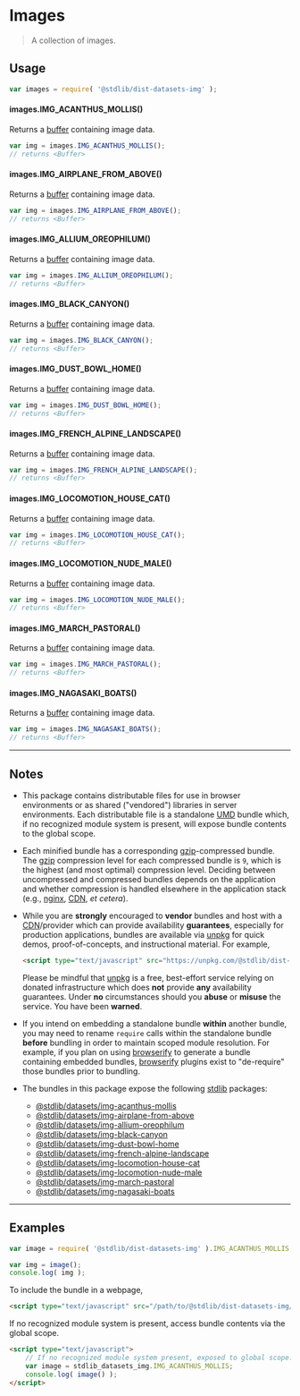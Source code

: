 <!--

@license Apache-2.0

Copyright (c) 2020 The Stdlib Authors.

Licensed under the Apache License, Version 2.0 (the "License");
you may not use this file except in compliance with the License.
You may obtain a copy of the License at

   http://www.apache.org/licenses/LICENSE-2.0

Unless required by applicable law or agreed to in writing, software
distributed under the License is distributed on an "AS IS" BASIS,
WITHOUT WARRANTIES OR CONDITIONS OF ANY KIND, either express or implied.
See the License for the specific language governing permissions and
limitations under the License.

-->

# Images

> A collection of images.

<section class="intro">

</section>

<!-- /.intro -->

<section class="usage">

## Usage

```javascript
var images = require( '@stdlib/dist-datasets-img' );
```

#### images.IMG_ACANTHUS_MOLLIS()

Returns a [buffer][@stdlib/buffer/ctor] containing image data.

```javascript
var img = images.IMG_ACANTHUS_MOLLIS();
// returns <Buffer>
```

#### images.IMG_AIRPLANE_FROM_ABOVE()

Returns a [buffer][@stdlib/buffer/ctor] containing image data.

```javascript
var img = images.IMG_AIRPLANE_FROM_ABOVE();
// returns <Buffer>
```

#### images.IMG_ALLIUM_OREOPHILUM()

Returns a [buffer][@stdlib/buffer/ctor] containing image data.

```javascript
var img = images.IMG_ALLIUM_OREOPHILUM();
// returns <Buffer>
```

#### images.IMG_BLACK_CANYON()

Returns a [buffer][@stdlib/buffer/ctor] containing image data.

```javascript
var img = images.IMG_BLACK_CANYON();
// returns <Buffer>
```

#### images.IMG_DUST_BOWL_HOME()

Returns a [buffer][@stdlib/buffer/ctor] containing image data.

```javascript
var img = images.IMG_DUST_BOWL_HOME();
// returns <Buffer>
```

#### images.IMG_FRENCH_ALPINE_LANDSCAPE()

Returns a [buffer][@stdlib/buffer/ctor] containing image data.

```javascript
var img = images.IMG_FRENCH_ALPINE_LANDSCAPE();
// returns <Buffer>
```

#### images.IMG_LOCOMOTION_HOUSE_CAT()

Returns a [buffer][@stdlib/buffer/ctor] containing image data.

```javascript
var img = images.IMG_LOCOMOTION_HOUSE_CAT();
// returns <Buffer>
```

#### images.IMG_LOCOMOTION_NUDE_MALE()

Returns a [buffer][@stdlib/buffer/ctor] containing image data.

```javascript
var img = images.IMG_LOCOMOTION_NUDE_MALE();
// returns <Buffer>
```

#### images.IMG_MARCH_PASTORAL()

Returns a [buffer][@stdlib/buffer/ctor] containing image data.

```javascript
var img = images.IMG_MARCH_PASTORAL();
// returns <Buffer>
```

#### images.IMG_NAGASAKI_BOATS()

Returns a [buffer][@stdlib/buffer/ctor] containing image data.

```javascript
var img = images.IMG_NAGASAKI_BOATS();
// returns <Buffer>
```

</section>

<!-- /.usage -->

* * *

<section class="notes">

## Notes

-   This package contains distributable files for use in browser environments or as shared ("vendored") libraries in server environments. Each distributable file is a standalone [UMD][umd] bundle which, if no recognized module system is present, will expose bundle contents to the global scope.

-   Each minified bundle has a corresponding [gzip][gzip]-compressed bundle. The [gzip][gzip] compression level for each compressed bundle is `9`, which is the highest (and most optimal) compression level. Deciding between uncompressed and compressed bundles depends on the application and whether compression is handled elsewhere in the application stack (e.g., [nginx][nginx], [CDN][cdn], _et cetera_).

-   While you are **strongly** encouraged to **vendor** bundles and host with a [CDN][cdn]/provider which can provide availability **guarantees**, especially for production applications, bundles are available via [unpkg][unpkg] for quick demos, proof-of-concepts, and instructional material. For example,

    ```html
    <script type="text/javascript" src="https://unpkg.com/@stdlib/dist-datasets-img/build/bundle.min.js"></script>
    ```

    Please be mindful that [unpkg][unpkg] is a free, best-effort service relying on donated infrastructure which does **not** provide **any** availability guarantees. Under **no** circumstances should you **abuse** or **misuse** the service. You have been **warned**.

-   If you intend on embedding a standalone bundle **within** another bundle, you may need to rename `require` calls within the standalone bundle **before** bundling in order to maintain scoped module resolution. For example, if you plan on using [browserify][browserify] to generate a bundle containing embedded bundles, [browserify][browserify] plugins exist to "de-require" those bundles prior to bundling.

-   The bundles in this package expose the following [stdlib][stdlib] packages:

    -   [@stdlib/datasets/img-acanthus-mollis][@stdlib/datasets/img-acanthus-mollis]
    -   [@stdlib/datasets/img-airplane-from-above][@stdlib/datasets/img-airplane-from-above]
    -   [@stdlib/datasets/img-allium-oreophilum][@stdlib/datasets/img-allium-oreophilum]
    -   [@stdlib/datasets/img-black-canyon][@stdlib/datasets/img-black-canyon]
    -   [@stdlib/datasets/img-dust-bowl-home][@stdlib/datasets/img-dust-bowl-home]
    -   [@stdlib/datasets/img-french-alpine-landscape][@stdlib/datasets/img-french-alpine-landscape]
    -   [@stdlib/datasets/img-locomotion-house-cat][@stdlib/datasets/img-locomotion-house-cat]
    -   [@stdlib/datasets/img-locomotion-nude-male][@stdlib/datasets/img-locomotion-nude-male]
    -   [@stdlib/datasets/img-march-pastoral][@stdlib/datasets/img-march-pastoral]
    -   [@stdlib/datasets/img-nagasaki-boats][@stdlib/datasets/img-nagasaki-boats]

</section>

<!-- /.notes -->

* * *

<section class="examples">

## Examples

<!-- eslint no-undef: "error" -->

```javascript
var image = require( '@stdlib/dist-datasets-img' ).IMG_ACANTHUS_MOLLIS;

var img = image();
console.log( img );
```

To include the bundle in a webpage,

```html
<script type="text/javascript" src="/path/to/@stdlib/dist-datasets-img/build/bundle.min.js"></script>
```

If no recognized module system is present, access bundle contents via the global scope.

```html
<script type="text/javascript">
    // If no recognized module system present, exposed to global scope:
    var image = stdlib_datasets_img.IMG_ACANTHUS_MOLLIS;
    console.log( image() );
</script>
```

</section>

<!-- /.examples -->

<section class="links">

[stdlib]: https://github.com/stdlib-js/stdlib

[@stdlib/datasets/img-acanthus-mollis]: https://github.com/stdlib-js/stdlib/tree/develop/lib/node_modules/%40stdlib/datasets/img-acanthus-mollis

[@stdlib/datasets/img-airplane-from-above]: https://github.com/stdlib-js/stdlib/tree/develop/lib/node_modules/%40stdlib/datasets/img-airplane-from-above

[@stdlib/datasets/img-allium-oreophilum]: https://github.com/stdlib-js/stdlib/tree/develop/lib/node_modules/%40stdlib/datasets/img-allium-oreophilum

[@stdlib/datasets/img-black-canyon]: https://github.com/stdlib-js/stdlib/tree/develop/lib/node_modules/%40stdlib/datasets/img-black-canyon

[@stdlib/datasets/img-dust-bowl-home]: https://github.com/stdlib-js/stdlib/tree/develop/lib/node_modules/%40stdlib/datasets/img-dust-bowl-home

[@stdlib/datasets/img-french-alpine-landscape]: https://github.com/stdlib-js/stdlib/tree/develop/lib/node_modules/%40stdlib/datasets/img-french-alpine-landscape

[@stdlib/datasets/img-locomotion-house-cat]: https://github.com/stdlib-js/stdlib/tree/develop/lib/node_modules/%40stdlib/datasets/img-locomotion-house-cat

[@stdlib/datasets/img-locomotion-nude-male]: https://github.com/stdlib-js/stdlib/tree/develop/lib/node_modules/%40stdlib/datasets/img-locomotion-nude-male

[@stdlib/datasets/img-march-pastoral]: https://github.com/stdlib-js/stdlib/tree/develop/lib/node_modules/%40stdlib/datasets/img-march-pastoral

[@stdlib/datasets/img-nagasaki-boats]: https://github.com/stdlib-js/stdlib/tree/develop/lib/node_modules/%40stdlib/datasets/img-nagasaki-boats

[@stdlib/buffer/ctor]: https://github.com/stdlib-js/stdlib/tree/develop/lib/node_modules/%40stdlib/buffer/ctor

[umd]: https://github.com/umdjs/umd

[gzip]: https://en.wikipedia.org/wiki/Gzip

[nginx]: http://nginx.org/en/docs/

[cdn]: https://en.wikipedia.org/wiki/Content_delivery_network

[unpkg]: https://unpkg.com/#/

[browserify]: https://github.com/browserify/browserify

</section>

<!-- /.links -->
